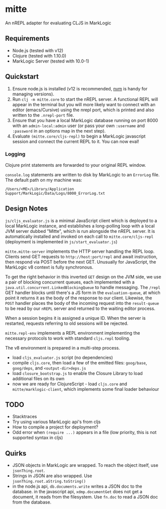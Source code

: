 # mitte
An nREPL adapter for evaluating CLJS in MarkLogic

## Requirements

- Node.js (tested with v12)
- Clojure (tested with 1.10.0)
- MarkLogic Server (tested with 10.0-1) 

## Quickstart

1. Ensure node.js is installed (v12 is recommended, [nvm](https://github.com/nvm-sh/nvm) is handy for managing
versions).
1. Run `clj -m mitte.core` to start the nREPL server. A functional REPL will appear 
in the terminal but you will more likely want to connect with an editor (emacs/Cursive) 
using the nrepl port, which is printed and also written to the `.nrepl-port` file.
1. Ensure that you have a local MarkLogic database running on port 8000 with an 
`admin-local:admin` user (or pass your own `:username` and `:password` in an options map
in the next step). 
1. Evaluate `(mitte.core/cljs-repl)` to begin a MarkLogic javascript session and connect
the current REPL to it. You can now eval!

### Logging 

Clojure print statements are forwarded to your original REPL window.

`console.log` statements are written to disk by MarkLogic to an `ErrorLog`
file. The default path on my machine was: 

```
/Users/<ME>/Library/Application Support/MarkLogic/Data/Logs/8000_ErrorLog.txt
```

## Design Notes

`js/cljs_evaluator.js` is a minimal JavaScript client which is deployed
 to a local MarkLogic instance, and establishes a long-polling loop with
 a local JVM server dubbed "Mitte", which is run alongside the nREPL server. 
 It is automatically installed and invoked on each call to 
 `mitte.core/cljs-repl` (deployment is implemented in `js/start_evaluator.js`)

`mitte.mitte-server` implements the HTTP server handling the REPL loop.  
 Clients send GET requests to `http://host:port/repl` and await instruction, 
 then respond via POST before the next GET. Unusually for JavaScript,
 the MarkLogic v8 context is fully synchronous.
 
To get the right behavior in this inverted `GET` design on the JVM side, we
 use a pair of blocking concurrent queues, each implemented with a
 `java.util.concurrent.LinkedBlockingQueue` to handle messaging. The
 `/repl` GET handler blocks until there's a JS form in the 
 `evaluation-queue`, at which point it returns it as the body of
 the response to our client. Likewise, the `POST` handler places the 
 body of the incoming request into the `result-queue` to be read by our
 `nREPL` server and returned to the waiting editor process.

When a session begins it is assigned a unique ID. When the server is
 restarted, requests referring to old sessions will be rejected. 

`mitte.repl-env` implements a REPL environment implementing the necessary 
 protocols to work with standard `cljs.repl` tooling. 

The v8 environment is prepared in a multi-step process. 
- load `cljs_evaluator.js` script (no dependencies)
- compile `cljs.core`, then load a few of the emitted files:
  `goog/base`, `goog/deps`, and `<output-dir>deps.js`
- load `closure_bootstrap.js` to enable the Closure Library
  to load additional files on its own
- now we are ready for ClojureScript - load `cljs.core` and
  `mitte/marklogic-client`, which implements some final loader
  behaviour
  
    
## TODO

- Stacktraces
- Try using various MarkLogic api's from cljs
- How to compile a project for deployment?
- Odd error when `(require ...)` appears in a file (low priority,
  this is not supported syntax in cljs)

## Quirks

- JSON objects in MarkLogic are wrapped. To reach the object itself, 
  use `jsonThing.root`.
- Strings in JSON are also wrapped. Use `jsonThing.root.aString.toString()`
- in the node.js api, `db.documents.write` writes a JSON doc to the database.
  in the javascript api, `xdmp.documentGet` does not get a document, it reads 
  from the filesystem. Use `fn.doc` to read a JSON doc from the database. 
  